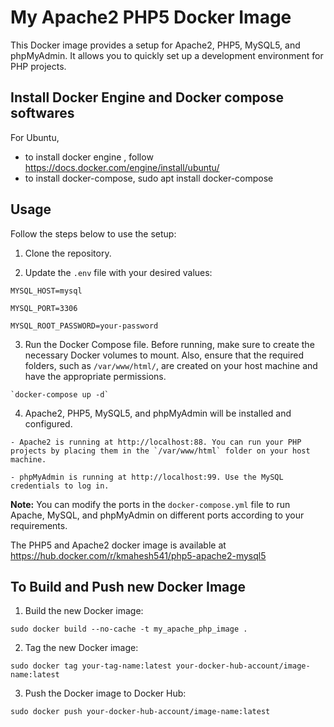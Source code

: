 # My Apache2 PHP5 Docker Image

This Docker image provides a setup for Apache2, PHP5, MySQL5, and phpMyAdmin. It allows you to quickly set up a development environment for PHP projects.


## Install Docker Engine and Docker compose softwares
For Ubuntu,
  - to install docker engine , follow https://docs.docker.com/engine/install/ubuntu/
  - to install docker-compose, sudo apt install docker-compose

## Usage

Follow the steps below to use the setup:

  1. Clone the repository.
  
  2. Update the `.env` file with your desired values:
  
    MYSQL_HOST=mysql
    
    MYSQL_PORT=3306
    
    MYSQL_ROOT_PASSWORD=your-password
  
  
  3. Run the Docker Compose file. Before running, make sure to create the necessary Docker volumes to mount. 
  Also, ensure that the required folders, such as `/var/www/html/`, are created on your host machine and have the appropriate permissions.
  
    `docker-compose up -d`
  
  4. Apache2, PHP5, MySQL5, and phpMyAdmin will be installed and configured.
  
    - Apache2 is running at http://localhost:88. You can run your PHP projects by placing them in the `/var/www/html` folder on your host machine.
    
    - phpMyAdmin is running at http://localhost:99. Use the MySQL credentials to log in.

**Note:** You can modify the ports in the `docker-compose.yml` file to run Apache, MySQL, and phpMyAdmin on different ports according to your requirements.

The PHP5 and Apache2 docker image is available at https://hub.docker.com/r/kmahesh541/php5-apache2-mysql5


## To Build and Push new Docker Image

1. Build the new Docker image:

  `sudo docker build --no-cache -t my_apache_php_image .`


2. Tag the new Docker image:

  `sudo docker tag your-tag-name:latest your-docker-hub-account/image-name:latest`


3. Push the Docker image to Docker Hub:

  `sudo docker push your-docker-hub-account/image-name:latest`
  
